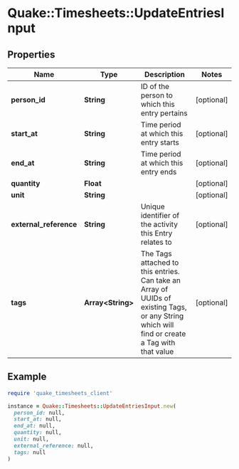 # Quake::Timesheets::UpdateEntriesInput

## Properties

| Name | Type | Description | Notes |
| ---- | ---- | ----------- | ----- |
| **person_id** | **String** | ID of the person to which this entry pertains | [optional] |
| **start_at** | **String** | Time period at which this entry starts | [optional] |
| **end_at** | **String** | Time period at which this entry ends | [optional] |
| **quantity** | **Float** |  | [optional] |
| **unit** | **String** |  | [optional] |
| **external_reference** | **String** | Unique identifier of the activity this Entry relates to | [optional] |
| **tags** | **Array&lt;String&gt;** | The Tags attached to this entries. Can take an Array of UUIDs of existing Tags, or any String which will find or create a Tag with that value | [optional] |

## Example

```ruby
require 'quake_timesheets_client'

instance = Quake::Timesheets::UpdateEntriesInput.new(
  person_id: null,
  start_at: null,
  end_at: null,
  quantity: null,
  unit: null,
  external_reference: null,
  tags: null
)
```

